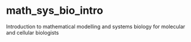 # math_sys_bio_intro
Introduction to mathematical modelling and systems biology for molecular and cellular biologists
